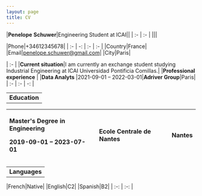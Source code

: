 ```yaml
---
layout: page
title: CV
---
```

|**Penelope**  **Schuwer**|Engineering Student at ICAI||
| :- | :- |
|||

|Phone|+34612345678|
| :- | -: | :- | :- |
|Country|France|
|Email|penelope.schuwer@gmail.com|
|City|Paris|

| :- |
|**Current situation**|I am currently an exchange student studying Industrial Engineering at ICAI Universidad Pontificia Comillas.|
|**Professional experience** |
|**Data Analyts** |2021-09-01 – 2022-03-01|**Adriver Group**|Paris|
| :- | :- | -: |

||
| :- |
|**Education**|

|<p>**Master's Degree in Engineering**</p><p>2019-09-01 – 2023-07-01</p>|<p>**Ecole Centrale de Nantes**</p><p></p>|Nantes|
| :- | :- | -: |

||
| :- |
|**Languages**|

|French|Native|
|English|C2|
|Spanish|B2|
| :-: | :-: |

||
| :- |


